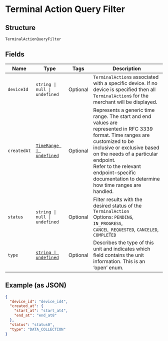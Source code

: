 
# Terminal Action Query Filter

## Structure

`TerminalActionQueryFilter`

## Fields

| Name | Type | Tags | Description |
|  --- | --- | --- | --- |
| `deviceId` | `string \| null \| undefined` | Optional | `TerminalAction`s associated with a specific device. If no device is specified then all<br/>`TerminalAction`s for the merchant will be displayed. |
| `createdAt` | [`TimeRange \| undefined`](../models/time-range.md) | Optional | Represents a generic time range. The start and end values are<br/>represented in RFC 3339 format. Time ranges are customized to be<br/>inclusive or exclusive based on the needs of a particular endpoint.<br/>Refer to the relevant endpoint-specific documentation to determine<br/>how time ranges are handled. |
| `status` | `string \| null \| undefined` | Optional | Filter results with the desired status of the `TerminalAction`<br/>Options: `PENDING`, `IN_PROGRESS`, `CANCEL_REQUESTED`, `CANCELED`, `COMPLETED` |
| `type` | [`string \| undefined`](../models/terminal-action-action-type.md) | Optional | Describes the type of this unit and indicates which field contains the unit information. This is an ‘open’ enum. |

## Example (as JSON)

```json
{
  "device_id": "device_id4",
  "created_at": {
    "start_at": "start_at4",
    "end_at": "end_at8"
  },
  "status": "status0",
  "type": "DATA_COLLECTION"
}
```

